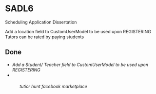 # SADL6
Scheduling Application Dissertation

Add a location field to CustomUserModel to be used upon REGISTERING</br>
Tutors can be rated by paying students</br>

<h2>Done</h2>
<h6>
  <ul>
    <li>Add a Student/ Teacher field to CustomUserModel to be used upon REGISTERING<li>
  <ul>
<h6>

  
tutior hunt
facebook marketplace

